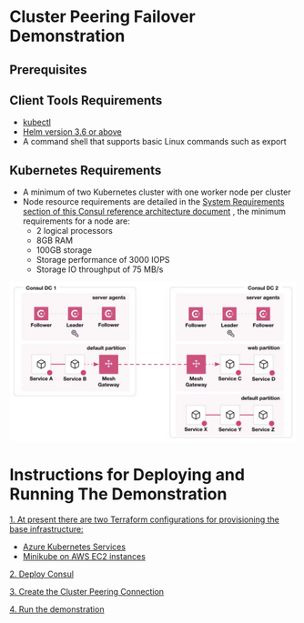 # Cluster Peering Failover Demonstration

## Prerequisites

## Client Tools Requirements

- [kubectl](https://kubernetes.io/docs/tasks/tools/#kubectl)
- [Helm version 3.6 or above](https://helm.sh/docs/intro/quickstart/)
- A command shell that supports basic Linux commands such as export

## Kubernetes Requirements

* A minimum of two Kubernetes cluster with one worker node per cluster
* Node resource requirements are detailed in the [System Requirements section of this Consul reference architecture document](https://developer.hashicorp.com/consul/tutorials/production-deploy/reference-architecture) , the minimum requirements for a node are: 
  * 2 logical processors
  * 8GB RAM
  * 100GB storage
  * Storage performance of 3000 IOPS
  * Storage IO throughput of 75 MB/s

![image](https://github.com/chrisadkin/Consul-Peering/blob/main/images/01-two-dc-configuration.png)

# Instructions for Deploying and Running The Demonstration
[1. At present there are two Terraform configurations for provisioning the base infrastructure:](https://github.com/chrisadkin/Consul-Peering/tree/main/Prereqs) 
- [Azure Kubernetes Services](https://github.com/chrisadkin/Consul-Peering/tree/main/Prereqs/Azure)  
- [Minikube on AWS EC2 instances](https://github.com/chrisadkin/Consul-Peering/tree/main/Prereqs/AWS-Minikube)  

[2. Deploy Consul](https://github.com/chrisadkin/Consul-Peering/tree/main/Installation)  

[3. Create the Cluster Peering Connection](https://github.com/chrisadkin/Consul-Peering/tree/main/Installation)  

[4. Run the demonstration](https://github.com/chrisadkin/Consul-Peering/tree/main/Running-The-Demo)  
